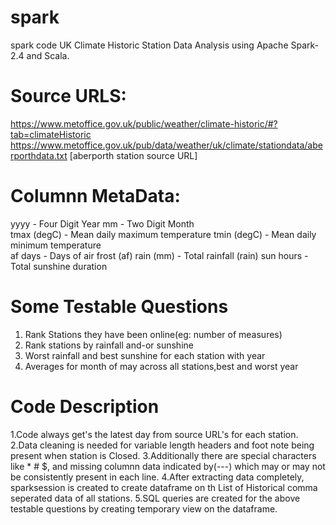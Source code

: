 # spark
spark code
UK Climate Historic Station Data Analysis using Apache Spark-2.4 and Scala.

Source URLS:  
============
https://www.metoffice.gov.uk/public/weather/climate-historic/#?tab=climateHistoric
https://www.metoffice.gov.uk/pub/data/weather/uk/climate/stationdata/aberporthdata.txt [aberporth station source URL]

Columnn MetaData:
================
yyyy 			    -	  Four Digit Year
mm 			      -   Two Digit Month   
tmax (degC) 	-  	Mean daily maximum temperature 
tmin (degC) 	-  	Mean daily minimum temperature    
af days 		  -   Days of air frost (af)
rain (mm) 	  -   Total rainfall (rain)
sun hours 	  -   Total sunshine duration

Some Testable Questions
========================
 1. Rank Stations they have been online(eg: number of measures)  
 2. Rank stations by rainfall and-or sunshine
 3. Worst rainfall and best sunshine for each station with year
 4. Averages for month of may across all stations,best and worst year

Code Description
=================
1.Code always get's the latest day from source URL's for each station.
2.Data cleaning is needed for variable length headers and foot note being present when station is Closed.
3.Additionally there are special characters like * # $, and missing columnn data indicated by(---) which may or may not be consistently  present in each line.
4.After extracting data completely, sparksession is created to create dataframe on th List of Historical comma seperated data of all stations.
5.SQL queries are created for the above testable questions by creating temporary view on the dataframe.
